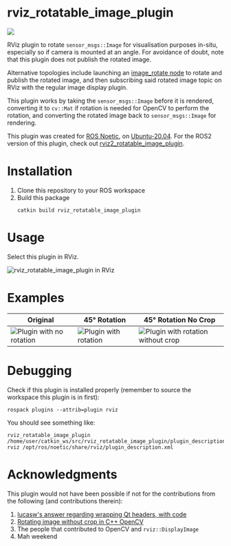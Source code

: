 # rviz_rotatable_image_plugin

[![](https://github.com/LKSeng/rviz_rotatable_image_plugin/workflows/rviz_rotatable_image_plugin_ci/badge.svg?branch=main)](https://github.com/LKSeng/rviz_rotatable_image_plugin/actions)

RViz plugin to rotate `sensor_msgs::Image` for visualisation purposes in-situ, especially so if camera is mounted at an angle. For avoidance of doubt, note that this plugin does not publish the rotated image.

Alternative topologies include launching an [image_rotate node](https://wiki.ros.org/image_rotate) to rotate and publish the rotated image, and then subscribing said rotated image topic on RViz with the regular image display plugin.

This plugin works by taking the `sensor_msgs::Image` before it is rendered, converting it to `cv::Mat` if rotation is needed for OpenCV to perform the rotation, and converting the rotated image back to `sensor_msgs::Image` for rendering.

This plugin was created for [ROS Noetic](https://wiki.ros.org/noetic), on [Ubuntu-20.04](https://releases.ubuntu.com/20.04/). For the ROS2 version of this plugin, check out [rviz2_rotatable_image_plugin](https://github.com/LKSeng/rviz2_rotatable_image_plugin).

# Installation

1. Clone this repository to your ROS workspace
2. Build this package
    ```shell
    catkin build rviz_rotatable_image_plugin
    ```

# Usage

Select this plugin in RViz.

![rviz_rotatable_image_plugin in RViz](images/select_plugin.png "Plugin appears as ImageRotated under namespace rviz_rotatable_image_plugin in RViz")

# Examples

| Original | 45° Rotation | 45° Rotation No Crop |
| ----------- | ----------- | ----------- |
| ![Plugin with no rotation](images/original.png "No rotation") | ![Plugin with rotation](images/rotate_crop.png "Rotated image") | ![Plugin with rotation without crop](images/rotate_no_crop.png "Rotated image without crop option") |

# Debugging

Check if this plugin is installed properly (remember to source the workspace this plugin is in first):

```shell
rospack plugins --attrib=plugin rviz
```

You should see something like:
```shell
rviz_rotatable_image_plugin /home/user/catkin_ws/src/rviz_rotatable_image_plugin/plugin_description.xml
rviz /opt/ros/noetic/share/rviz/plugin_description.xml
```

# Acknowledgments

This plugin would not have been possible if not for the contributions from the following (and contributions therein):

1. [lucasw's answer regarding wrapping Qt headers, with code](https://answers.ros.org/question/206363/rqt-plugin-undefined-symbol/?answer=232435#post-id-232435)
2. [Rotating image without crop in C++ OpenCV](https://stackoverflow.com/a/24352524)
3. The people that contributed to OpenCV and `rviz::DisplayImage`
4. Mah weekend
